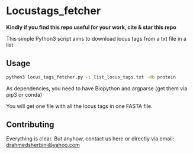 # Locustags_fetcher

**Kindly if you find this repo useful for your work, cite & star this repo**

This simple Python3 script aims to download locus tags from a txt file in a list 

## Usage

```bash
python3 locus_tags_fetcher.py -i list_locus_tags.txt -db protein  
```
As dependencies, you need to have Biopython and argparse (get them via pip3 or conda)

You will get one file with all the locus tags in one FASTA file.

## Contributing
Everything is clear. But anyhow, contact us here or directly via email: drahmedsherbini@yahoo.com

